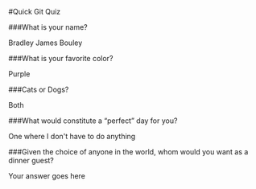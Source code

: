 #Quick Git Quiz

###What is your name?

Bradley James Bouley

###What is your favorite color?

Purple

###Cats or Dogs?

Both

###What would constitute a “perfect” day for you?

One where I don't have to do anything

###Given the choice of anyone in the world, whom would you want as a dinner guest?

Your answer goes here
